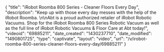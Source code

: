 {
    "title": "iRobot Roomba 800 Series - Cleaner Floors Every Day",
    "description": "Keep up with those every day messes with the help of the iRobot Roomba. \n\nAbt is a proud authorized retailer of iRobot Robotic Vacuums. Shop for the iRobot Roomba 800 Series Robotic Vacuum as well as the full line of iRobot Robotic Vacuums & Floor Care at Abt today!",
    "videoid": "69885211",
    "date_created": "1430237710",
    "date_modified": "1490801725",
    "type": "captivate",
    "layout": "video",
    "url": "\/v\/irobot-roomba-800-series-cleaner-floors-every-day\/69885211"
}